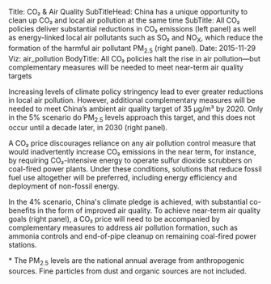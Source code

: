 ﻿Title: CO₂ & Air Quality
SubTitleHead: China has a unique opportunity to clean up CO₂ and local air pollution at the same time
SubTitle: All CO₂ policies deliver substantial reductions in CO₂ emissions (left panel) as well as energy-linked local air pollutants such as SO₂ and NO<sub>X</sub>, which reduce the formation of the harmful air pollutant PM<sub>2.5</sub> (right panel).
Date: 2015-11-29
Viz: air_pollution
BodyTitle: All CO₂ policies halt the rise in air pollution—but complementary measures will be needed to meet near-term air quality targets

Increasing levels of climate policy stringency lead to ever greater reductions in local air pollution. However, additional complementary measures will be needed to meet China’s ambient air quality target of 35 µg/m³ by 2020. Only in the 5% scenario do PM<sub>2.5</sub> levels approach this target, and this does not occur until a decade later, in 2030 (right panel).

A CO₂ price discourages reliance on any air pollution control measure that would inadvertently increase CO₂ emissions in the near term, for instance, by requiring CO₂-intensive energy to operate sulfur dioxide scrubbers on coal-fired power plants. Under these conditions, solutions that reduce fossil fuel use altogether will be preferred, including energy efficiency and deployment of non-fossil energy.

In the 4% scenario, China's climate pledge is achieved, with substantial co-benefits in the form of improved air quality. To achieve near-term air quality goals (right panel), a CO₂ price will need to be accompanied by complementary measures to address air pollution formation, such as ammonia controls and end-of-pipe cleanup on remaining coal-fired power stations.

\* The PM<sub>2.5</sub> levels are the national annual average from anthropogenic sources. Fine particles from dust and organic sources are not included.
